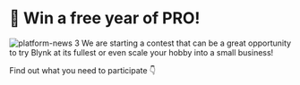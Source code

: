 # 🚀 Win a free year of PRO!
![platform-news 3](https://user-images.githubusercontent.com/120122081/221194504-9e9b9cd8-6642-4663-888c-e293f6706b6b.png)
We are starting a contest that can be a great opportunity to try Blynk at its fullest or even scale your hobby into a small business! 

Find out what you need to participate 👇
